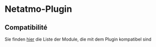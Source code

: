 # Netatmo-Plugin

## Compatibilité

Sie finden [hier](https://compatibility.jeedom.com/index.php?v=d&p=home&plugin=netatmo) die Liste der Module, die mit dem Plugin kompatibel sind